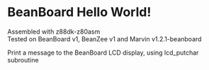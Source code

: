 # BeanBoard Hello World!
Assembled with z88dk-z80asm  
Tested on BeanBoard v1, BeanZee v1 and Marvin v1.2.1-beanboard

Print a message to the BeanBoard LCD display, using lcd_putchar subroutine
